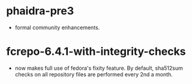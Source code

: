 # phaidra-pre3
  + formal community enhancements.

# fcrepo-6.4.1-with-integrity-checks
  + now makes full use of fedora's fixity feature.  By default, sha512sum checks on all repository files are performed every 2nd a month.
